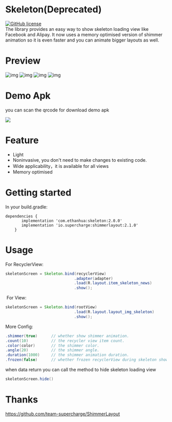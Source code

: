 # Skeleton(Deprecated)
[![GitHub license](https://img.shields.io/badge/license-Apache%20License%202.0-blue.svg?style=flat)](http://www.apache.org/licenses/LICENSE-2.0)  
The library provides an easy way to show skeleton loading view like Facebook and Alipay. 
It now uses a memory optimised version of shimmer animation so it is even faster and you can animate bigger layouts as well.

# Preview


![img](screenshots/01.gif)
![img](screenshots/02.gif)
![img](screenshots/03.gif)
![img](screenshots/04.gif)

# Demo Apk

you can scan the qrcode for download demo apk

![](screenshots/qrcode.png)

# Feature

- Light
- Noninvasive, you don't need to make changes to existing code.
- Wide applicability，it is available for all views
- Memory optimised

# Getting started

In your build.gradle:
```
dependencies {
       implementation 'com.ethanhua:skeleton:2.0.0'
       implementation 'io.supercharge:shimmerlayout:2.1.0'
    }
```
    
    

# Usage
  For RecyclerView:
  ```java
  skeletonScreen = Skeleton.bind(recyclerView)
                                .adapter(adapter)
                                .load(R.layout.item_skeleton_news)
                                .show();
  ``` 
       
                                
                         
  For View:
  ```java
  skeletonScreen = Skeleton.bind(rootView)
                                .load(R.layout.layout_img_skeleton)
                                .show();
  ```    
       
                                
                       
  More Config:
  ```java
  .shimmer(true)      // whether show shimmer animation.                      default is true
  .count(10)          // the recycler view item count.                        default is 10
  .color(color)       // the shimmer color.                                   default is #a2878787
  .angle(20)          // the shimmer angle.                                   default is 20;
  .duration(1000)     // the shimmer animation duration.                      default is 1000;
  .frozen(false)      // whether frozen recyclerView during skeleton showing  default is true; 
```
                            
  when data return you can call the method to hide skeleton loading view 
   ```java
  skeletonScreen.hide()
   ```
       
        
 # Thanks
 
 https://github.com/team-supercharge/ShimmerLayout
 
